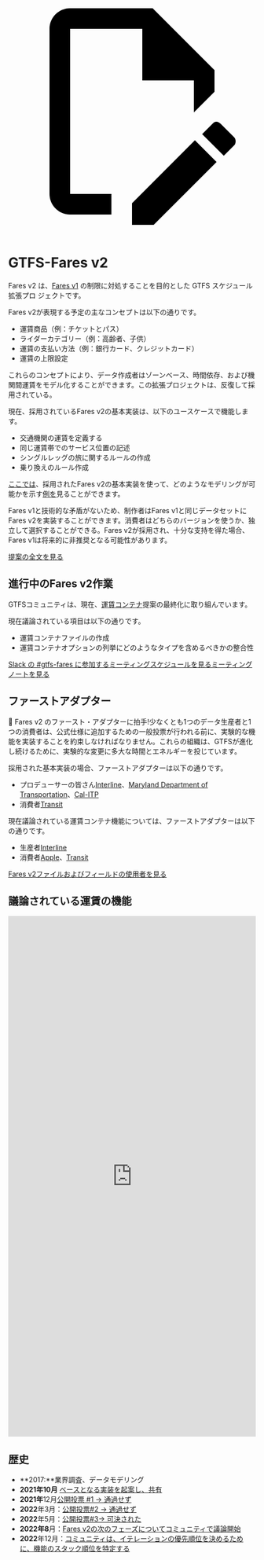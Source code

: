 <a class="pencil-link" href="https://github.com/MobilityData/gtfs.org/edit/main/docs/extensions/fare-extension.md" title="Edit this page" target="_blank">
    <svg class="pencil" xmlns="http://www.w3.org/2000/svg" viewBox="0 0 24 24"><path d="M10 20H6V4h7v5h5v3.1l2-2V8l-6-6H6c-1.1 0-2 .9-2 2v16c0 1.1.9 2 2 2h4v-2m10.2-7c.1 0 .3.1.4.2l1.3 1.3c.2.2.2.6 0 .8l-1 1-2.1-2.1 1-1c.1-.1.2-.2.4-.2m0 3.9L14.1 23H12v-2.1l6.1-6.1 2.1 2.1Z"></path></svg>
  </a>

# GTFS-Fares v2

Fares v2 は、[Fares v1](/schedule/examples/fares-v1) の制限に対処することを目的とした GTFS スケジュール拡張プロ ジェクトです。

Fares v2が表現する予定の主なコンセプトは以下の通りです。

- 運賃商品（例：チケットとパス）
- ライダーカテゴリー（例：高齢者、子供）
- 運賃の支払い方法（例：銀行カード、クレジットカード）
- 運賃の上限設定

これらのコンセプトにより、データ作成者はゾーンベース、時間依存、および機関間運賃をモデル化することができます。この拡張プロジェクトは、反復して採用されている。

現在、採用されているFares v2の基本実装は、以下のユースケースで機能します。

- 交通機関の運賃を定義する
- 同じ運賃帯でのサービス位置の記述
- シングルレッグの旅に関するルールの作成
- 乗り換えのルール作成

[ここでは](/schedule/examples/fares-v2)、採用されたFares v2の基本実装を使って、どのようなモデリングが可能かを示す[例を](/schedule/examples/fares-v2)見ることができます。

Fares v1と技術的な矛盾がないため、制作者はFares v1と同じデータセットにFares v2を実装することができます。消費者はどちらのバージョンを使うか、独立して選択することができる。Fares v2が採用され、十分な支持を得た場合、Fares v1は将来的に非推奨となる可能性があります。

<a class="button no-icon" target="_blank" href="https://share.mobilitydata.org/gtfs-fares-v2">提案の全文を見る</a>

## 進行中のFares v2作業

GTFSコミュニティは、現在、[運賃コンテナ](https://share.mobilitydata.org/fare-containers-to-fare-payment-types-proposal)提案の最終化に取り組んでいます。

現在議論されている項目は以下の通りです。

- 運賃コンテナファイルの作成
- 運賃コンテナオプションの列挙にどのようなタイプを含めるべきかの整合性

<a class="button no-icon" target="_blank" href="https://share.mobilitydata.org/slack">Slack の #gtfs-fares に参加する</a><a class="button no-icon" target="_blank" href="https://www.eventbrite.ca/e/specifications-discussions-gtfs-fares-v2-monthly-meetings-tickets-522966225057">ミーティングスケジュールを</a><a class="button no-icon" target="_blank" href="https://docs.google.com/document/d/1d3g5bMXupdElCKrdv6rhFNN11mrQgEk-ibA7wdqVLTU/edit">見るミーティングノートを見る</a>

## ファーストアダプター

🎉 Fares v2 のファースト・アダプターに拍手!少なくとも1つのデータ生産者と1つの消費者は、公式仕様に追加するための一般投票が行われる前に、実験的な機能を実装することを約束しなければなりません。これらの組織は、GTFSが進化し続けるために、実験的な変更に多大な時間とエネルギーを投じています。

採用された基本実装の場合、ファーストアダプターは以下の通りです。

- プロデューサーの皆さん[Interline](https://www.interline.io/)、[Maryland Department of Transportation](https://www.mta.maryland.gov/developer-resources)、[Cal-ITP](https://dot.ca.gov/cal-itp/cal-itp-gtfs)
- 消費者[Transit](https://transitapp.com/)

現在議論されている運賃コンテナ機能については、ファーストアダプターは以下の通りです。

- 生産者[Interline](https://www.interline.io/)
- 消費者[Apple](https://www.apple.com/)、[Transit](https://transitapp.com/)

<a class="button no-icon" target="_blank" href="https://docs.google.com/spreadsheets/d/1jpKjz6MbCD2XPhmIP11EDi-P2jMh7x2k-oHS-pLf2vI/edit?usp=sharing">Fares v2ファイルおよびフィールドの使用者を見る</a>

## 議論されている運賃の機能

<iframe src="https://portal.productboard.com/rhk8dbtic1iqakfznucry448" frameborder="0" width="100%", style="min-height:1060px"></iframe>

## 歴史

- **2017:**業界調査、データモデリング
- **2021年10月** [ベースとなる実装を起案し、共有](https://github.com/google/transit/pull/286#issue-1026848880)
- **2021年**12月[公開投票 #1 → 通過せず](https://github.com/google/transit/pull/286#issuecomment-990258396)
- **2022**年3月：[公開投票#2 → 通過せず](https://github.com/google/transit/pull/286#issuecomment-1080716109)
- **2022**年5月：[公開投票#3→ 可決された](https://github.com/google/transit/pull/286#issuecomment-1121392932)
- **2022年8**月：[Fares v2の次のフェーズについてコミュニティで議論開始](https://github.com/google/transit/issues/341)
- **2022**年12月：[コミュニティは、イテレーションの優先順位を決めるために、機能のスタック順位を特定する](https://github.com/google/transit/issues/341#issuecomment-1339947915)

